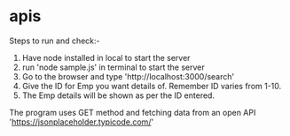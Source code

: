 # apis

Steps to run and check:-

1. Have node installed in local to start the server
2. run 'node sample.js' in terminal to start the server
3. Go to the browser and type 'http://localhost:3000/search'
4. Give the ID for Emp you want details of. Remember ID varies from 1-10.
5. The Emp details will be shown as per the ID entered.


The program uses GET method and fetching data from an open API 'https://jsonplaceholder.typicode.com/'
